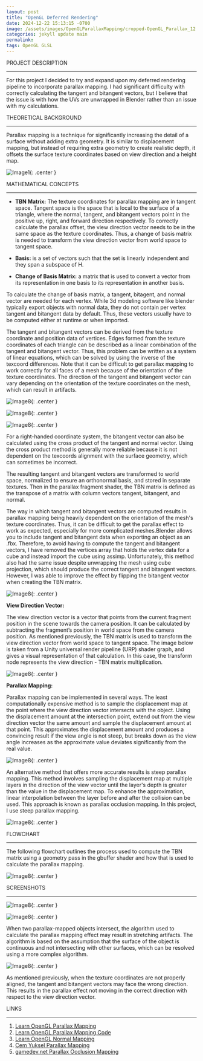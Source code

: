 ```yaml
---
layout: post
title: "OpenGL Deferred Rendering"
date: 2024-12-22 15:13:15 -0700
image: /assets/images/OpenGLParallaxMapping/cropped-OpenGL_Parallax_12.png
categories: jekyll update main
permalink:  
tags: OpenGL GLSL
---
```


<div class="reusable-divider">
    <span class="small-header-text">PROJECT DESCRIPTION</span>
    <hr>
</div>

For this project I decided to try and expand upon my deferred rendering pipeline to incorporate parallax mapping. I had significant difficulty with correctly calculating the tangent and bitangent vectors, but I believe that the issue is with how the UVs are unwrapped in Blender rather than an issue with my calculations. 

<div class="reusable-divider">
    <span class="small-header-text">THEORETICAL BACKGROUND</span>
    <hr>
</div>

Parallax mapping is a technique for significantly increasing the detail of a surface without adding extra geometry. It is similar to displacement mapping, but instead of requiring extra geometry to create realistic depth, it offsets the surface texture coordinates based on view direction and a height map. 

![Image1](/assets/images/OpenGLParallaxMapping/OpenGL_Parallax_11.png){: .center }


<div class="reusable-divider">
    <span class="small-header-text">MATHEMATICAL CONCEPTS</span>
    <hr>
</div>

* **TBN Matrix:** The texture coordinates for parallax mapping are in tangent space. Tangent space is the space that is local to the surface of a triangle, where the normal, tangent, and bitangent vectors point in the positive up, right, and forward direction respectively. To correctly calculate the parallax offset, the view direction vector  needs to be in the same space as the texture coordinates. Thus, a change of basis matrix is needed to transform the view direction vector from world space to tangent space.


* **Basis:**  is a set of vectors such that the set is linearly independent and they span a subspace of H.

* **Change of Basis Matrix:** a matrix that is used to convert a vector from its representation in one basis to its representation in another basis. 

To calculate the change of basis matrix, a tangent, bitagent, and normal vector are needed for each vertex. While 3d modeling software like blender typically export objects with normal data, they do not contain per vertex tangent and bitangent data by default. Thus, these vectors usually have to be computed either at runtime or when imported.   

The tangent and bitangent vectors can be derived from the texture coordinate and position data of vertices. Edges formed from the texture coordinates of each triangle can be described as a linear combination of the tangent and bitangent vector. Thus, this problem can be written as a system of linear equations, which can be solved by using the inverse of the texcoord differences. Note that it can be difficult to get parallax mapping to work correctly for all faces of a mesh because of the orientation of the texture coordinates. The direction of the tangent and bitangent vector can vary depending on the orientation of the texture coordinates on the mesh, which can result in artifacts. 

![Image8](/assets/images/OpenGLParallaxMapping/OpenGL_Parallax_1.png){: .center }

![Image8](/assets/images/OpenGLParallaxMapping/OpenGL_Parallax_2.png){: .center }

![Image8](/assets/images/OpenGLParallaxMapping/OpenGL_Parallax_3.png){: .center }


For a right-handed coordinate system, the bitangent vector can also be calculated using the cross product of the tangent and normal vector. Using the cross product method is generally more reliable because it is not dependent on the texcoords alignment with the surface geometry, which can sometimes be incorrect. 


The resulting tangent and bitangent vectors are transformed to world space, normalized to ensure an orthonormal basis, and stored in separate textures. Then in the parallax fragment shader, the TBN matrix is defined as the transpose of a matrix with column vectors tangent, bitangent, and normal.

The way in which tangent and bitangent vectors are computed results in parallax mapping being heavily dependent on the orientation of the mesh's texture coordinates. Thus, it can be difficult to get the parallax effect to work as expected, especially for more complicated meshes.Blender allows you to include tangent and bitangent data when exporting an object as an .fbx. Therefore, to avoid having to compute the tangent and bitangent vectors, I have removed the vertices array that holds the vertex data for a cube and instead import the cube using assimp. Unfortunately, this method also had the same issue despite unwrapping the mesh using cube projection, which should produce the correct tangent and bitangent vectors. However, I was able to improve the effect by flipping the bitangent vector when creating the TBN matrix.

![Image8](/assets/images/OpenGLParallaxMapping/OpenGL_Parallax_12.png){: .center }

**View Direction Vector:**


The view direction vector is a vector that points from the current fragment position in the scene towards the camera position. It can be calculated by subtracting the fragment’s position in world space from the camera position. As mentioned previously, the TBN matrix is used to transform the view direction vector from world space to tangent space. The image below is taken from a Unity universal render pipeline (URP) shader graph, and gives a visual representation of that calculation. In this case, the transform node represents the view direction - TBN matrix multiplication. 

![Image8](/assets/images/OpenGLParallaxMapping/OpenGL_Parallax_4.png){: .center }


**Parallax Mapping:**


Parallax mapping can be implemented in several ways. The least computationally expensive method is to sample the displacement map at the point where the view direction vector intersects with the object. Using the displacement amount at the intersection point, extend out from the view direction vector the same amount and sample the displacement amount at that point. This approximates the displacement amount and produces a convincing result if the view angle is not steep, but breaks down as the view angle increases as the approximate value deviates significantly from the real value. 

![Image8](/assets/images/OpenGLParallaxMapping/OpenGL_Parallax_5.png){: .center }



An alternative method that offers more accurate results is steep parallax mapping. This method involves sampling the displacement map at multiple layers in the direction of the view vector until the layer's depth is greater than the value in the displacement map. To enhance the approximation, linear interpolation between the layer before and after the collision can be used. This approach is known as parallax occlusion mapping. In this project, I use steep parallax mapping. 


![Image8](/assets/images/OpenGLParallaxMapping/OpenGL_Parallax_6.png){: .center }


<div class="reusable-divider">
    <span class="small-header-text">FLOWCHART</span>
    <hr>
</div>


The following flowchart outlines the process used to compute the TBN matrix using a geometry pass in the gbuffer shader and how that is used to calculate the parallax mapping. 

![Image8](/assets/images/OpenGLParallaxMapping/OpenGL_Parallax_7.png){: .center }




<div class="reusable-divider">
    <span class="small-header-text">SCREENSHOTS</span>
    <hr>
</div>


![Image8](/assets/images/OpenGLParallaxMapping/OpenGL_Parallax_8.png){: .center }

![Image8](/assets/images/OpenGLParallaxMapping/OpenGL_Parallax_9.png){: .center }

When two parallax-mapped objects intersect, the algorithm used to calculate the parallax mapping effect may result in stretching artifacts. The algorithm is based on the assumption that the surface of the object is continuous and not intersecting with other surfaces, which can be resolved using a more complex algorithm. 

![Image8](/assets/images/OpenGLParallaxMapping/OpenGL_Parallax_10.png){: .center }

As mentioned previously, when the texture coordinates are not properly aligned, the tangent and bitangent vectors may face the wrong direction. This results in the parallax effect not moving in the correct direction with respect to the view direction vector. 


<div class="reusable-divider">
    <span class="small-header-text">LINKS</span>
    <hr>
</div>

1. [Learn OpenGL Parallax Mapping](https://learnopengl.com/Advanced-Lighting/Parallax-Mapping)
2. [Learn OpenGL Parallax Mapping Code](https://learnopengl.com/code_viewer_gh.php?code=src/5.advanced_lighting/5.2.steep_parallax_mapping/steep_parallax_mapping.cpp)
3. [Learn OpenGL Normal Mapping](https://learnopengl.com/Advanced-Lighting/Normal-Mapping#:~:text=The%20great%20thing%20about%20tangent,Tangent%20%2C%20Bitangent%20and%20Normal%20vector.)
4. [Cem Yuksel Parallax Mapping](https://www.youtube.com/watch?v=cM7RjEtZGHw&ab_channel=CemYuksel)
5. [gamedev.net Parallax Occlusion Mapping](https://www.gamedev.net/tutorials/programming/graphics/a-closer-look-at-parallax-occlusion-mapping-r3262/)


[jekyll-docs]: https://jekyllrb.com/docs/home
[jekyll-gh]:   https://github.com/jekyll/jekyll
[jekyll-talk]: https://talk.jekyllrb.com/
